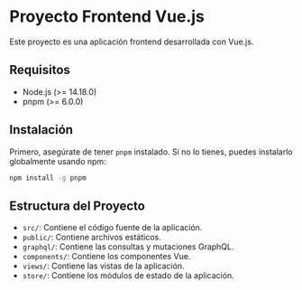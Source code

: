 # Proyecto Frontend Vue.js

Este proyecto es una aplicación frontend desarrollada con Vue.js.

## Requisitos

- Node.js (>= 14.18.0)
- pnpm (>= 6.0.0)

## Instalación

Primero, asegúrate de tener `pnpm` instalado. Si no lo tienes, puedes instalarlo globalmente usando npm:

```sh
npm install -g pnpm
```
## Estructura del Proyecto

- `src/`: Contiene el código fuente de la aplicación.
- `public/`: Contiene archivos estáticos.
- `graphql/`: Contiene las consultas y mutaciones GraphQL.
- `components/`: Contiene los componentes Vue.
- `views/`: Contiene las vistas de la aplicación.
- `store/`: Contiene los módulos de estado de la aplicación.

